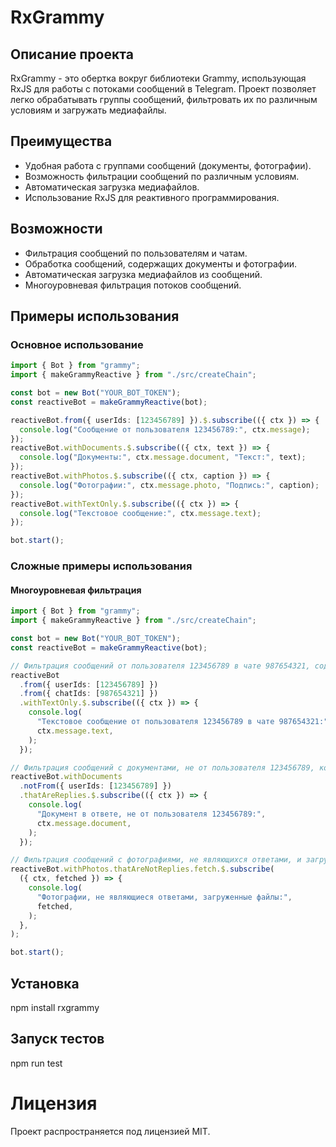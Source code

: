 # RxGrammy

## Описание проекта

RxGrammy - это обертка вокруг библиотеки Grammy, использующая RxJS для работы с потоками сообщений в Telegram. Проект позволяет легко обрабатывать группы сообщений, фильтровать их по различным условиям и загружать медиафайлы.

## Преимущества

- Удобная работа с группами сообщений (документы, фотографии).
- Возможность фильтрации сообщений по различным условиям.
- Автоматическая загрузка медиафайлов.
- Использование RxJS для реактивного программирования.

## Возможности

- Фильтрация сообщений по пользователям и чатам.
- Обработка сообщений, содержащих документы и фотографии.
- Автоматическая загрузка медиафайлов из сообщений.
- Многоуровневая фильтрация потоков сообщений.

## Примеры использования

### Основное использование

```typescript
import { Bot } from "grammy";
import { makeGrammyReactive } from "./src/createChain";

const bot = new Bot("YOUR_BOT_TOKEN");
const reactiveBot = makeGrammyReactive(bot);

reactiveBot.from({ userIds: [123456789] }).$.subscribe(({ ctx }) => {
  console.log("Сообщение от пользователя 123456789:", ctx.message);
});
reactiveBot.withDocuments.$.subscribe(({ ctx, text }) => {
  console.log("Документы:", ctx.message.document, "Текст:", text);
});
reactiveBot.withPhotos.$.subscribe(({ ctx, caption }) => {
  console.log("Фотографии:", ctx.message.photo, "Подпись:", caption);
});
reactiveBot.withTextOnly.$.subscribe(({ ctx }) => {
  console.log("Текстовое сообщение:", ctx.message.text);
});

bot.start();
```

### Сложные примеры использования

#### Многоуровневая фильтрация

```typescript
import { Bot } from "grammy";
import { makeGrammyReactive } from "./src/createChain";

const bot = new Bot("YOUR_BOT_TOKEN");
const reactiveBot = makeGrammyReactive(bot);

// Фильтрация сообщений от пользователя 123456789 в чате 987654321, содержащих только текст
reactiveBot
  .from({ userIds: [123456789] })
  .from({ chatIds: [987654321] })
  .withTextOnly.$.subscribe(({ ctx }) => {
    console.log(
      "Текстовое сообщение от пользователя 123456789 в чате 987654321:",
      ctx.message.text,
    );
  });

// Фильтрация сообщений с документами, не от пользователя 123456789, которые являются ответами
reactiveBot.withDocuments
  .notFrom({ userIds: [123456789] })
  .thatAreReplies.$.subscribe(({ ctx }) => {
    console.log(
      "Документ в ответе, не от пользователя 123456789:",
      ctx.message.document,
    );
  });

// Фильтрация сообщений с фотографиями, не являющихся ответами, и загрузка файлов
reactiveBot.withPhotos.thatAreNotReplies.fetch.$.subscribe(
  ({ ctx, fetched }) => {
    console.log(
      "Фотографии, не являющиеся ответами, загруженные файлы:",
      fetched,
    );
  },
);

bot.start();
```

## Установка

npm install rxgrammy

## Запуск тестов

npm run test

# Лицензия

Проект распространяется под лицензией MIT.
